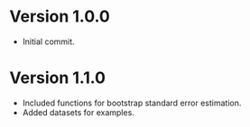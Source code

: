 # Version 1.0.0
- Initial commit.

# Version 1.1.0
- Included functions for bootstrap standard error estimation.
- Added datasets for examples.